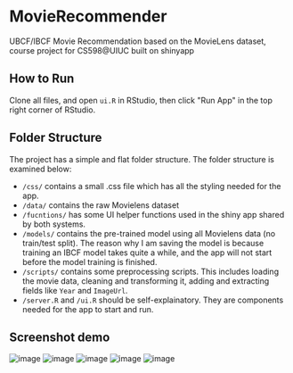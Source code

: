 # MovieRecommender
UBCF/IBCF Movie Recommendation based on the MovieLens dataset, course project for CS598@UIUC built on shinyapp

## How to Run
Clone all files, and open `ui.R` in RStudio, then click "Run App" in the top right corner of RStudio.

## Folder Structure
The project has a simple and flat folder structure. The folder structure is examined below:
- `/css/` contains a small .css file which has all the styling needed for the app.
- `/data/` contains the raw Movielens dataset
- `/fucntions/` has some UI helper functions used in the shiny app shared by both systems.
- `/models/` contains the pre-trained model using all Movielens data (no train/test split). The reason why I am saving the model is because training an IBCF model takes quite a while, and the app will not start before the model training is finished. 
- `/scripts/` contains some preprocessing scripts. This includes loading the movie data, cleaning and transforming it, adding and extracting fields like `Year` and `ImageUrl`.
- `/server.R` and `/ui.R` should be self-explainatory. They are components needed for the app to start and run.

## Screenshot demo
![image](https://user-images.githubusercontent.com/10318596/145942758-8a17adee-d4dd-4d27-b9ee-6a4f752f9e1a.png)
![image](https://user-images.githubusercontent.com/10318596/145942776-67e42c18-4e22-4e67-ba4f-d3d5be0c6a98.png)
![image](https://user-images.githubusercontent.com/10318596/145942816-2b308d5e-c796-4c44-b0f5-6e6f19b94e62.png)
![image](https://user-images.githubusercontent.com/10318596/145942840-2d0fb074-797d-4cc1-9ee9-281922920173.png)
![image](https://user-images.githubusercontent.com/10318596/145942869-dd01438f-14cc-4d58-b80e-defa5ab32fca.png)
